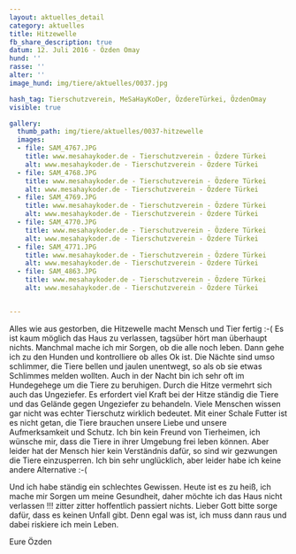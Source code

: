 ```yaml
---
layout: aktuelles_detail
category: aktuelles
title: Hitzewelle
fb_share_description: true
datum: 12. Juli 2016 - Özden Omay
hund: ''
rasse: ''
alter: ''
image_hund: img/tiere/aktuelles/0037.jpg

hash_tag: Tierschutzverein, MeSaHayKoDer, ÖzdereTürkei, ÖzdenOmay
visible: true

gallery:
  thumb_path: img/tiere/aktuelles/0037-hitzewelle
  images:
  - file: SAM_4767.JPG
    title: www.mesahaykoder.de - Tierschutzverein - Özdere Türkei
    alt: www.mesahaykoder.de - Tierschutzverein - Özdere Türkei
  - file: SAM_4768.JPG
    title: www.mesahaykoder.de - Tierschutzverein - Özdere Türkei
    alt: www.mesahaykoder.de - Tierschutzverein - Özdere Türkei
  - file: SAM_4769.JPG
    title: www.mesahaykoder.de - Tierschutzverein - Özdere Türkei
    alt: www.mesahaykoder.de - Tierschutzverein - Özdere Türkei
  - file: SAM_4770.JPG
    title: www.mesahaykoder.de - Tierschutzverein - Özdere Türkei
    alt: www.mesahaykoder.de - Tierschutzverein - Özdere Türkei
  - file: SAM_4771.JPG
    title: www.mesahaykoder.de - Tierschutzverein - Özdere Türkei
    alt: www.mesahaykoder.de - Tierschutzverein - Özdere Türkei
  - file: SAM_4863.JPG
    title: www.mesahaykoder.de - Tierschutzverein - Özdere Türkei
    alt: www.mesahaykoder.de - Tierschutzverein - Özdere Türkei


---
```

Alles wie aus gestorben, die Hitzewelle macht Mensch und Tier fertig :-( Es ist kaum möglich das Haus zu verlassen, tagsüber hört man überhaupt nichts. Manchmal mache ich mir Sorgen, ob die alle noch leben.
Dann gehe ich zu den Hunden und kontrolliere ob alles Ok ist.
Die Nächte sind umso schlimmer, die Tiere bellen und jaulen unentwegt, so als ob sie etwas Schlimmes melden wollten.
Auch in der Nacht bin ich sehr oft im Hundegehege um die Tiere zu beruhigen.
Durch die Hitze vermehrt sich auch das Ungeziefer. Es erfordert viel Kraft bei der Hitze ständig die Tiere und das Gelände gegen Ungeziefer zu behandeln.
Viele Menschen wissen gar nicht was echter Tierschutz wirklich bedeutet. Mit einer Schale Futter ist es nicht getan, die Tiere brauchen unsere Liebe und unsere Aufmerksamkeit und Schutz.
Ich bin kein Freund von Tierheimen, ich wünsche mir, dass die Tiere in ihrer Umgebung frei leben können. Aber leider hat der Mensch hier kein Verständnis dafür, so sind wir gezwungen die Tiere einzusperren.
Ich bin sehr unglücklich, aber leider habe ich keine andere Alternative :-(

Und ich habe ständig ein schlechtes Gewissen. Heute ist es zu heiß, ich mache mir Sorgen um meine Gesundheit, daher möchte ich das Haus nicht verlassen !!! zitter zitter hoffentlich passiert nichts.
Lieber Gott bitte sorge dafür, dass es keinen Unfall gibt. Denn egal was ist, ich muss dann raus und dabei riskiere ich mein Leben.

Eure Özden
